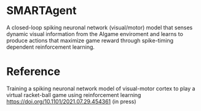 # SMARTAgent
A closed-loop spiking neuronal network (visual/motor) model that senses dynamic visual information from the AIgame enviroment and learns to produce actions that maximize game reward through spike-timing dependent reinforcement learning.

# Reference
Training a spiking neuronal network model of visual-motor cortex to play a virtual racket-ball game using reinforcement learning
https://doi.org/10.1101/2021.07.29.454361
(in press)
